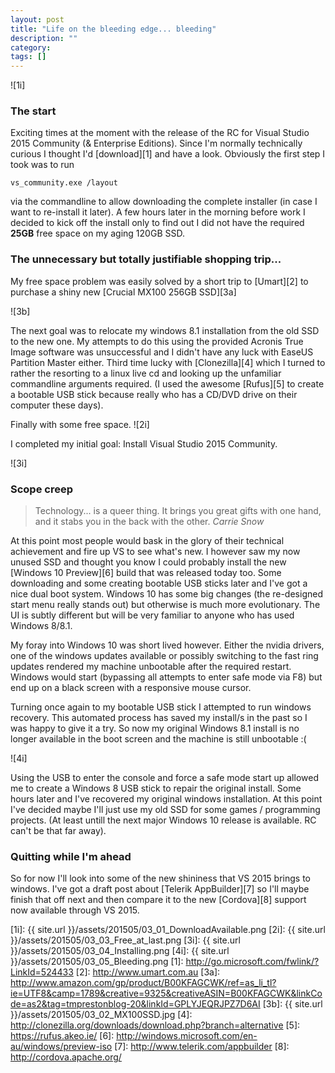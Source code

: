 ```yaml
---
layout: post
title: "Life on the bleeding edge... bleeding"
description: ""
category: 
tags: []
---
```



![1i] 

### The start
Exciting times at the moment with the release of the RC for Visual Studio 2015 Community (& Enterprise Editions).  Since I'm normally technically curious I thought I'd [download][1] and have a look.  Obviously the first step I took was to run 

    vs_community.exe /layout

via the commandline to allow downloading the complete installer (in case I want to re-install it later).  A few hours later in the morning before work I decided to kick off the install only to find out I did not have the required **25GB** free space on my aging 120GB SSD.

### The unnecessary but totally justifiable shopping trip...
My free space problem was easily solved by a short trip to [Umart][2] to purchase a shiny new [Crucial MX100 256GB SSD][3a] 

![3b]

The next goal was to relocate my windows 8.1 installation from the old SSD to the new one.  My attempts to do this using the provided Acronis True Image software was unsuccessful and I didn't have any luck with EaseUS Partition Master either.  Third time lucky with [Clonezilla][4] which I turned to rather the resorting to a linux live cd and looking up the unfamiliar commandline arguments required. (I used the awesome [Rufus][5] to create a bootable USB stick because really who has a CD/DVD drive on their computer these days).

Finally with some free space. ![2i] 

I completed my initial goal: Install Visual Studio 2015 Community.

![3i]

### Scope creep

 
>Technology... is a queer thing. It brings you great gifts with one hand, and it stabs you in the back with the other.
><cite>Carrie Snow</cite>

At this point most people would bask in the glory of their technical achievement and fire up VS to see what's new.  I however saw my now unused SSD and thought you know I could probably install the new [Windows 10 Preview][6] build that was released today too.  Some downloading and some creating bootable USB sticks later and I've got a nice dual boot system.  Windows 10 has some big changes (the re-designed start menu really stands out) but otherwise is much more evolutionary.  The UI is subtly different but will be very familiar to anyone who has used Windows 8/8.1.

My foray into Windows 10 was short lived however.  Either the nvidia drivers, one of the windows updates available or possibly switching to the fast ring updates rendered my machine unbootable after the required restart.   Windows would start (bypassing all attempts to enter safe mode via F8) but end up on a black screen with a responsive mouse cursor.

Turning once again to my bootable USB stick I attempted to run windows recovery.  This automated process has saved my install/s in the past so I was happy to give it a try.  So now my original Windows 8.1 install is no longer available in the boot screen and the machine is still unbootable :(

![4i]

Using the USB to enter the console and force a safe mode start up allowed me to create a Windows 8 USB stick to repair the original install.  Some hours later and I've recovered my original windows installation.  At this point I've decided maybe I'll just use my old SSD for some games / programming projects. (At least untill the next major Windows 10 release is available.  RC can't be that far away).

### Quitting while I'm ahead
So for now I'll look into some of the new shininess that VS 2015 brings to windows.  I've got a draft post about [Telerik AppBuilder][7] so I'll maybe finish that off next and then compare it to the new [Cordova][8] support now available through VS 2015.

[1i]: {{ site.url }}/assets/201505/03_01_DownloadAvailable.png
[2i]: {{ site.url }}/assets/201505/03_03_Free_at_last.png
[3i]: {{ site.url }}/assets/201505/03_04_Installing.png
[4i]: {{ site.url }}/assets/201505/03_05_Bleeding.png
[1]: http://go.microsoft.com/fwlink/?LinkId=524433
[2]: http://www.umart.com.au 
[3a]: http://www.amazon.com/gp/product/B00KFAGCWK/ref=as_li_tl?ie=UTF8&camp=1789&creative=9325&creativeASIN=B00KFAGCWK&linkCode=as2&tag=tmprestonblog-20&linkId=GPLYJEQRJPZ7D6AI
[3b]: {{ site.url }}/assets/201505/03_02_MX100SSD.jpg
[4]: http://clonezilla.org/downloads/download.php?branch=alternative
[5]: https://rufus.akeo.ie/
[6]: http://windows.microsoft.com/en-au/windows/preview-iso
[7]: http://www.telerik.com/appbuilder
[8]: http://cordova.apache.org/